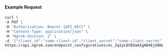 <!-- Code generated for API Clients. DO NOT EDIT. -->

#### Example Request

```bash
curl \
-X PUT \
-H "Authorization: Bearer {API_KEY}" \
-H "Content-Type: application/json" \
-H "Ngrok-Version: 2" \
-d '{"client_id":"some-client-id","client_secret":"some-client-secret","enabled":true,"issuer":"https://accounts.google.com","scopes":["profile"]}' \
https://api.ngrok.com/endpoint_configurations/ec_2q1yL0VEOaAIgAD4EjU9HgJsvaB/oidc
```

